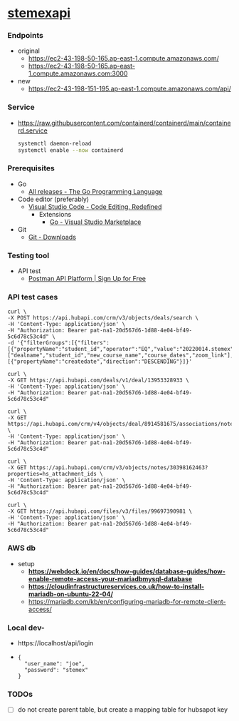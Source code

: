 [stemexapi](https://ec2-43-198-151-195.ap-east-1.compute.amazonaws.com/)
========================================================================
### Endpoints
- original
  - https://ec2-43-198-50-165.ap-east-1.compute.amazonaws.com/
  - https://ec2-43-198-50-165.ap-east-1.compute.amazonaws.com:3000
- new
  - https://ec2-43-198-151-195.ap-east-1.compute.amazonaws.com/api/

### Service
- https://raw.githubusercontent.com/containerd/containerd/main/containerd.service
  ```bash
  systemctl daemon-reload
  systemctl enable --now containerd
  ```
### Prerequisites
- Go
  - [All releases - The Go Programming Language](https://go.dev/dl/)
- Code editor (preferably)
  - [Visual Studio Code - Code Editing. Redefined](https://code.visualstudio.com/)
    - Extensions
      - [Go - Visual Studio Marketplace](https://marketplace.visualstudio.com/items?itemName=golang.Go)
- Git
  - [Git - Downloads](https://git-scm.com/downloads)

### Testing tool
- API test
  - [Postman API Platform | Sign Up for Free](https://www.postman.com/)


### API test cases
```
curl \
-X POST https://api.hubapi.com/crm/v3/objects/deals/search \
-H 'Content-Type: application/json' \
-H "Authorization: Bearer pat-na1-20d567d6-1d88-4e04-bf49-5c6d78c53c4d" \
-d '{"filterGroups":[{"filters":[{"propertyName":"student_id","operator":"EQ","value":"20220014.stemex"}]}],"properties":["dealname","student_id","new_course_name","course_dates","zoom_link"],"sorts":[{"propertyName":"createdate","direction":"DESCENDING"}]}'
```

```
curl \
-X GET https://api.hubapi.com/deals/v1/deal/13953328933 \
-H 'Content-Type: application/json' \
-H "Authorization: Bearer pat-na1-20d567d6-1d88-4e04-bf49-5c6d78c53c4d"
```

```
curl \
-X GET https://api.hubapi.com/crm/v4/objects/deal/8914581675/associations/note \
-H 'Content-Type: application/json' \
-H "Authorization: Bearer pat-na1-20d567d6-1d88-4e04-bf49-5c6d78c53c4d"

curl \
-X GET https://api.hubapi.com/crm/v3/objects/notes/30398162463?properties=hs_attachment_ids \
-H 'Content-Type: application/json' \
-H "Authorization: Bearer pat-na1-20d567d6-1d88-4e04-bf49-5c6d78c53c4d"

curl \
-X GET https://api.hubapi.com/files/v3/files/99697390981 \
-H 'Content-Type: application/json' \
-H "Authorization: Bearer pat-na1-20d567d6-1d88-4e04-bf49-5c6d78c53c4d"
```

### AWS db
- setup
  - **https://webdock.io/en/docs/how-guides/database-guides/how-enable-remote-access-your-mariadbmysql-database**
  - **https://cloudinfrastructureservices.co.uk/how-to-install-mariadb-on-ubuntu-22-04/**
  - https://mariadb.com/kb/en/configuring-mariadb-for-remote-client-access/



### Local dev-
- https://localhost/api/login
- ```
  {
    "user_name": "joe",
    "password": "stemex"
  }
  ```

### TODOs
- [ ] do not create parent table, but create a mapping table for hubsapot key
